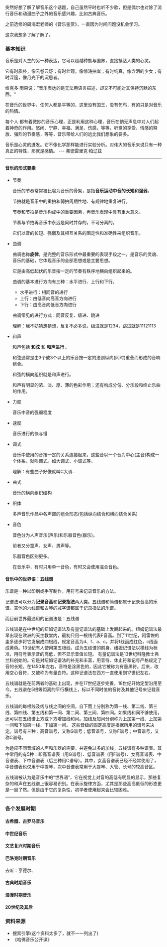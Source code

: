 突然好想了解了解音乐这个话题，自己虽然平时也听不少歌，但是偶尔也对除了流行音乐和动漫曲子之外的音乐感兴趣，比如古典音乐。

之前选修的周海宏老师的《音乐鉴赏》，一直因为时间问题没机会学习。

这次我想多了解了解了。



### 基本知识

音乐是对人生的另一种表达，它可以超越种族与国界，直接抵达人类的心灵。

它有时质朴，像云卷云舒；有时壮观，像惊涛拍岸；有时纯真，像含泪的少女；有时深邃，像月光下的沉思者。

维克多·雨果说：”音乐表达的是无法用语言描述，却又不可能对其保持沉默的东西。“



在音乐的世界中，任何人都是平等的，这里没有国王，没有乞丐，有的只是对音乐的热情。

每个人 都有着微妙的音乐心理，正是利用这种心理，音乐在悄无声息中对人们起着神奇的作用。悠闲、宁静、幸福、满足、伤感，等等，听觉的享受、情感的释放、强烈的节奏感，等等，音乐带给人们的远比我们想象的要多。



音乐是心灵的迸发。它不像化学那样能进行实验分析。对伟大的音乐来说只有一种真正的特性，那就是感情。			--- 弗徳雷里克·柏辽兹

---



#### 音乐的形式要素



* 节奏

  音乐的节奏常常被比喻为音乐的骨架，是指**音乐运动中音的长短和强弱**。

  节拍就是音乐中的重拍和弱拍周期性地、有规律地重复进行。

  节奏和节拍是音乐构成中的重要因素，再音乐表现中具有重大意义。

  节奏与节拍再音乐中永远是同时并存的，不可分离的。

  它们以音的长短、强弱及其相互关系的固定性和准确性来组织音乐。

  

* 曲调

  曲调也称**旋律**，是完整的音乐形式中最重要的表现手段之一，是音乐的灵魂、音乐的基础，它体现音乐的全部思想或是主要思想。

  它是由高低起伏的乐音按一定的节奏有秩序地横向组织起来的。

  曲调的基本进行方向有三种：水平进行、上行和下行。

  * 水平进行：相同音的进行
  * 上行：由低音向高音方向进行
  * 下行：由高音向低音方向进行

  曲调常见的进行方式：同音反复、级进、跳进

  理解：我不妨猜想猜想，反复不必多说，级进就是1234，跳进就是11121113

  

* 和声

  和声包括 **和弦** 和 **和声进行** 。

  和弦通常是由3个或3个以上的乐音按一定的法则纵向(同时)重叠而形成的音响组合。

  和弦的横向组织就是和声进行。

  和声有明显的浓、淡、厚、薄的色彩作用；还有构成分句、分乐段和终止乐曲的作用。

  

* 力度

  音乐中音的强弱程度

* 速度

  音乐进行的快与慢

* 调式

  音乐中使用的音按一定的关系连接起来，这些音以一个音为中心(主音)构成一个体系，就叫调式。如大调式、小调式等。

  理解：有些曲子好像就叫C大调..

* 曲式

  音乐的横向组织结构

* 织体

  多声音乐作品中各声部的组合形态(包括纵向结合和横向结合关系)

* 音色

  音色分为人声音乐(声乐)和乐器音色(器乐)。

  前者又分童声、女声、男声等。

  乐器音色区别更多。

  在音乐中，有时只用单一音色，有时又会使用混合音色。





#### 音乐中的世界语：五线谱

乐谱是一种以印刷或手写制作，用符号来记录音乐的方法。

记谱法可以分为**记录音高**和**记录指法**两大类。五线谱和简谱都属于记录音高的乐谱。吉他的六线谱和古琴的减字谱都属于记录指法的乐谱。

而目前世界最通用的记谱法是：五线谱



五线谱是在中世纪的纽姆记谱法及有量记谱法的基础上发展起来的。纽姆记谱法最早出现在欧洲的天主教堂内，最初只用一根线代表F音高。到了11世纪，阿雷佐的圭多逐步将它发展成四根线，规定音高为d、f、a、c，并将f线画成红色，c线画成黄色。13世纪有人使用第五根线，成为五线谱的前身。纽姆记谱法以横线为标准，用符号表示音的高低，但不显示音值长短。
有量记谱法是13世纪科隆教士弗兰科创始的。它是对纽姆记谱法的补充和丰富，用音符、休止符和记号严格规定了音的长短。在1450年左右，音符是涂黑色的，因此它被称为有量黑符。后来，改用空心音符，又被称为有量白符。这种记谱法在西方一直使用到17世纪左右。

五线谱就是在前两者的基础上出现，并在17世纪逐步完善，18世纪开始定型沿用至今。五线谱在5根等距离的平行横线上，标以不同时值的音符及其他记号来记载音乐。

五线谱的每根线及线与线之间的空间，自下而上分别称为第一线、第二线、第三线、第四线、第五线和第一间、第二间、第三间、第四间。如果线和间不够使用，还可以在五线谱上方或下方增加线和间。加线及加间分别称为上加第一线、上加第一间和下加第一线、下加第一间。
这些音级的固定高度是根据所用的谱号来决定。谱号有三种：高音谱号，又称G谱号；低音谱号，又称F谱号；中音谱号，又称C谱号。

为适应不同音域的人声和乐器的需要，并避免过多的加线，五线谱有多种谱表。其中常用的有5种：即高音谱表（用G谱号）、低音谱表（用F谱号）、女高音谱表、中音谱表、下中音谱表（后三种用C谱号）。其中，女高音谱表已经不经常使用了，中音谱表也仅用于中提琴，次中音谱表常用于大提琴、大管、长号的较高音区。

五线谱被认为是音乐中的“世界语”，它在视觉上对音的高低有明显的显示，那些复杂的和声在五线谱上很容易识别。在表示旋律方面，尤其是那些高高低低的形态更是一目了然。但是由于它的复杂性，初学者使用起来会比较困难。





---





### 各个发展时期



#### 古希腊、古罗马音乐



#### 中世纪音乐



#### 文艺复兴时期音乐



#### 巴洛克时期音乐



去听：亨德尔、



#### 古典时期音乐



#### 浪漫时期音乐



#### 20世纪及其后











### 资料来源

* 搜索引擎(这个资料太多了，就不一一列出了)
* 《哈佛音乐公开课》

